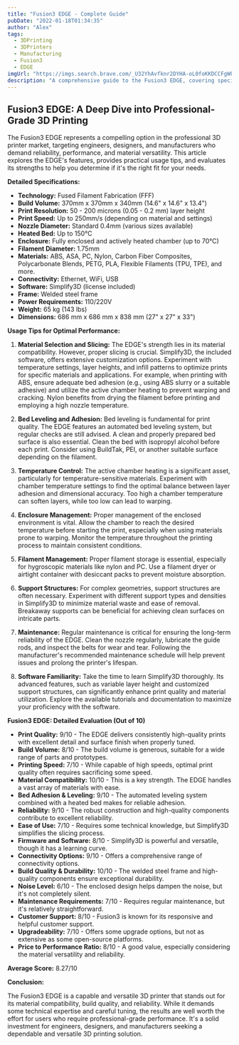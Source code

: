 ```yaml
---
title: "Fusion3 EDGE - Complete Guide"
pubDate: "2022-01-18T01:34:35"
author: "Alex"
tags:
  - 3DPrinting
  - 3DPrinters
  - Manufacturing
  - Fusion3
  - EDGE
imgUrl: "https://imgs.search.brave.com/_U32YhAvfknr2DYHA-oL0foKKDCCFgWPlQCytdD5hx8/rs:fit:860:0:0:0/g:ce/aHR0cHM6Ly90b3Az/ZHNob3AuY29tL2lt/YWdlL2NhY2hlL2Nh/dGFsb2cvcHJvZHVj/dHMvM2RfcHJpbnRl/cnMvZnVzaW9uMy9l/ZGdlL2Z1c2lvbjNf/ZWRnZV9pbWFnZV8z/LTQ4Nng1NDAuanBn"
description: "A comprehensive guide to the Fusion3 EDGE, covering specifications, usage tips, and comparisons with similar products."
---
```


## Fusion3 EDGE: A Deep Dive into Professional-Grade 3D Printing

The Fusion3 EDGE represents a compelling option in the professional 3D printer market, targeting engineers, designers, and manufacturers who demand reliability, performance, and material versatility. This article explores the EDGE's features, provides practical usage tips, and evaluates its strengths to help you determine if it's the right fit for your needs.

**Detailed Specifications:**

*   **Technology:** Fused Filament Fabrication (FFF)
*   **Build Volume:** 370mm x 370mm x 340mm (14.6" x 14.6" x 13.4")
*   **Print Resolution:** 50 - 200 microns (0.05 - 0.2 mm) layer height
*   **Print Speed:** Up to 250mm/s (depending on material and settings)
*   **Nozzle Diameter:** Standard 0.4mm (various sizes available)
*   **Heated Bed:** Up to 150°C
*   **Enclosure:** Fully enclosed and actively heated chamber (up to 70°C)
*   **Filament Diameter:** 1.75mm
*   **Materials:** ABS, ASA, PC, Nylon, Carbon Fiber Composites, Polycarbonate Blends, PETG, PLA, Flexible Filaments (TPU, TPE), and more.
*   **Connectivity:** Ethernet, WiFi, USB
*   **Software:** Simplify3D (license included)
*   **Frame:** Welded steel frame
*   **Power Requirements:** 110/220V
*   **Weight:** 65 kg (143 lbs)
*   **Dimensions:** 686 mm x 686 mm x 838 mm (27" x 27" x 33")

**Usage Tips for Optimal Performance:**

1.  **Material Selection and Slicing:**  The EDGE's strength lies in its material compatibility. However, proper slicing is crucial. Simplify3D, the included software, offers extensive customization options.  Experiment with temperature settings, layer heights, and infill patterns to optimize prints for specific materials and applications.  For example, when printing with ABS, ensure adequate bed adhesion (e.g., using ABS slurry or a suitable adhesive) and utilize the active chamber heating to prevent warping and cracking. Nylon benefits from drying the filament before printing and employing a high nozzle temperature.

2.  **Bed Leveling and Adhesion:** Bed leveling is fundamental for print quality. The EDGE features an automated bed leveling system, but regular checks are still advised. A clean and properly prepared bed surface is also essential. Clean the bed with isopropyl alcohol before each print. Consider using BuildTak, PEI, or another suitable surface depending on the filament.

3.  **Temperature Control:**  The active chamber heating is a significant asset, particularly for temperature-sensitive materials. Experiment with chamber temperature settings to find the optimal balance between layer adhesion and dimensional accuracy. Too high a chamber temperature can soften layers, while too low can lead to warping.

4.  **Enclosure Management:** Proper management of the enclosed environment is vital. Allow the chamber to reach the desired temperature before starting the print, especially when using materials prone to warping. Monitor the temperature throughout the printing process to maintain consistent conditions.

5.  **Filament Management:** Proper filament storage is essential, especially for hygroscopic materials like nylon and PC. Use a filament dryer or airtight container with desiccant packs to prevent moisture absorption.

6.  **Support Structures:**  For complex geometries, support structures are often necessary. Experiment with different support types and densities in Simplify3D to minimize material waste and ease of removal. Breakaway supports can be beneficial for achieving clean surfaces on intricate parts.

7.  **Maintenance:** Regular maintenance is critical for ensuring the long-term reliability of the EDGE. Clean the nozzle regularly, lubricate the guide rods, and inspect the belts for wear and tear. Following the manufacturer's recommended maintenance schedule will help prevent issues and prolong the printer's lifespan.

8.  **Software Familiarity:** Take the time to learn Simplify3D thoroughly. Its advanced features, such as variable layer height and customized support structures, can significantly enhance print quality and material utilization. Explore the available tutorials and documentation to maximize your proficiency with the software.

**Fusion3 EDGE: Detailed Evaluation (Out of 10)**

*   **Print Quality:** 9/10 - The EDGE delivers consistently high-quality prints with excellent detail and surface finish when properly tuned.
*   **Build Volume:** 8/10 - The build volume is generous, suitable for a wide range of parts and prototypes.
*   **Printing Speed:** 7/10 - While capable of high speeds, optimal print quality often requires sacrificing some speed.
*   **Material Compatibility:** 10/10 - This is a key strength. The EDGE handles a vast array of materials with ease.
*   **Bed Adhesion & Leveling:** 9/10 - The automated leveling system combined with a heated bed makes for reliable adhesion.
*   **Reliability:** 9/10 - The robust construction and high-quality components contribute to excellent reliability.
*   **Ease of Use:** 7/10 - Requires some technical knowledge, but Simplify3D simplifies the slicing process.
*   **Firmware and Software:** 8/10 - Simplify3D is powerful and versatile, though it has a learning curve.
*   **Connectivity Options:** 9/10 - Offers a comprehensive range of connectivity options.
*   **Build Quality & Durability:** 10/10 - The welded steel frame and high-quality components ensure exceptional durability.
*   **Noise Level:** 6/10 -  The enclosed design helps dampen the noise, but it's not completely silent.
*   **Maintenance Requirements:** 7/10 - Requires regular maintenance, but it's relatively straightforward.
*   **Customer Support:** 8/10 - Fusion3 is known for its responsive and helpful customer support.
*   **Upgradeability:** 7/10 - Offers some upgrade options, but not as extensive as some open-source platforms.
*   **Price to Performance Ratio:** 8/10 - A good value, especially considering the material versatility and reliability.

**Average Score:** 8.27/10

**Conclusion:**

The Fusion3 EDGE is a capable and versatile 3D printer that stands out for its material compatibility, build quality, and reliability.  While it demands some technical expertise and careful tuning, the results are well worth the effort for users who require professional-grade performance. It's a solid investment for engineers, designers, and manufacturers seeking a dependable and versatile 3D printing solution.
